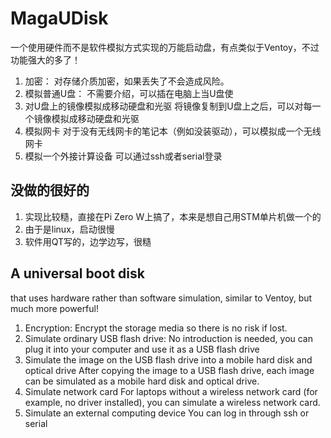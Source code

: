 # MagaUDisk
一个使用硬件而不是软件模拟方式实现的万能启动盘，有点类似于Ventoy，不过功能强大的多了！
1. 加密：
   对存储介质加密，如果丢失了不会造成风险。
2. 模拟普通U盘：
   不需要介绍，可以插在电脑上当U盘使
3. 对U盘上的镜像模拟成移动硬盘和光驱
   将镜像复制到U盘上之后，可以对每一个镜像模拟成移动硬盘和光驱
4. 模拟网卡
   对于没有无线网卡的笔记本（例如没装驱动），可以模拟成一个无线网卡
6. 模拟一个外接计算设备
   可以通过ssh或者serial登录

## 没做的很好的
1. 实现比较糙，直接在Pi Zero W上搞了，本来是想自己用STM单片机做一个的
2. 由于是linux，启动很慢
3. 软件用QT写的，边学边写，很糙


## A universal boot disk 
that uses hardware rather than software simulation, similar to Ventoy, but much more powerful!
1. Encryption:
   Encrypt the storage media so there is no risk if lost.
2. Simulate ordinary USB flash drive:
   No introduction is needed, you can plug it into your computer and use it as a USB flash drive
3. Simulate the image on the USB flash drive into a mobile hard disk and optical drive
   After copying the image to a USB flash drive, each image can be simulated as a mobile hard disk and optical drive.
4. Simulate network card
   For laptops without a wireless network card (for example, no driver installed), you can simulate a wireless network card.
6. Simulate an external computing device
   You can log in through ssh or serial
